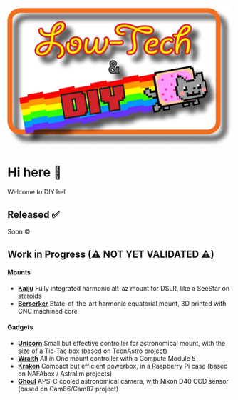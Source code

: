 <picture>
    <img
        alt="A pixel art of a Dophin with text: Flipper Devices"
        src="/profile/Low_tech_DIY.png">
</picture>

# Hi here 👋
Welcome to DIY hell

## Released ✅

Soon ©️

## Work in Progress (⚠ NOT YET VALIDATED ⚠)

#### Mounts
- **[Kaiju](https://github.com/zUrp-Astronomics/)** Fully integrated harmonic alt-az mount for DSLR, like a SeeStar on steroids
- **[Berserker](https://github.com/zUrp-Astronomics/ZM-1)** State-of-the-art harmonic equatorial mount, 3D printed with CNC machined core

#### Gadgets
- **[Unicorn](https://github.com/zUrp-Astronomics/TeenAstro-Redux)** Small but effective controller for astronomical mount, with the size of a Tic-Tac box (based on TeenAstro project)
- **[Wraith](https://github.com/zUrp-Astronomics/)** All in One mount controller with a Compute Module 5
- **[Kraken](https://github.com/zUrp-Astronomics/)** Compact but efficient powerbox, in a Raspberry Pi case (based on NAFAbox / Astralim projects)
- **[Ghoul](https://github.com/zUrp-Astronomics/Cam87-Redux)** APS-C cooled astronomical camera, with Nikon D40 CCD sensor (based on Cam86/Cam87 project)
